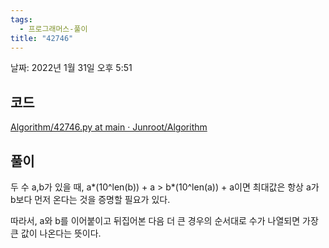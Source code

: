 ```yaml
---
tags:
  - 프로그래머스-풀이
title: "42746"
---
```


날짜: 2022년 1월 31일 오후 5:51

## 코드

[Algorithm/42746.py at main · Junroot/Algorithm](https://github.com/Junroot/Algorithm/blob/main/programmers/42746.py)

## 풀이

두 수 a,b가 있을 때, a*(10^len(b)) + a > b*(10^len(a)) + a이면 최대값은 항상 a가 b보다 먼저 온다는 것을 증명할 필요가 있다. 

따라서, a와 b를 이어붙이고 뒤집어본 다음 더 큰 경우의 순서대로 수가 나열되면 가장 큰 값이 나온다는 뜻이다.
